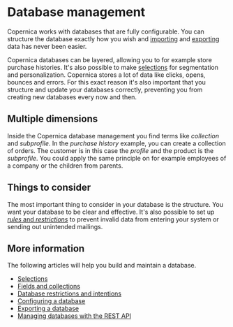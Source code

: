 # Database management


Copernica works with databases that are fully configurable. You can structure 
the database exactly how you wish and [importing](./database-import) and 
[exporting](database-export) data has never been easier.

Copernica databases can be layered, allowing you to for example store 
purchase histories. It's also possible to make [selections](./selections-introduction) 
for segmentation and personalization. Copernica stores a lot of data 
like clicks, opens, bounces and errors. For this exact reason it's also 
important that you structure and update your databases correctly, 
preventing you from creating new databases every now and then. 


## Multiple dimensions

Inside the Copernica database management you find terms like *collection* 
and *subprofile*. In the *purchase history* example, you can create a 
collection of orders. The customer is in this case the *profile* and the 
product is the *subprofile*. You could apply the same principle on for 
example employees of a company or the children from parents.


## Things to consider

The most important thing to consider in your database is the structure. 
You want your database to be clear and effective. It's also possible to 
set up [*rules* and *restrictions*](database-restrictions-and-capabilities) 
to prevent invalid data from entering your system or sending out unintended 
mailings.


## More information 

The following articles will help you build and maintain a database.

* [Selections](./selections-introduction)
* [Fields and collections](database-fields-and-collections)
* [Database restrictions and intentions](database-restrictions-and-capabilities)
* [Configuring a database](./quick-database-guide)
* [Exporting a database](./database-export)
* [Managing databases with the REST API](./rest-api)

